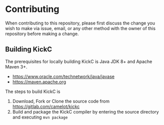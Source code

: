 # Contributing

When contributing to this repository, please first discuss the change you wish to make via issue,
email, or any other method with the owner of this repository before making a change. 

## Building KickC

The prerequisites for locally building KickC is Java JDK 8+ and Apache Maven 3+.

*  https://www.oracle.com/technetwork/java/javase
*  https://maven.apache.org

The steps to build KickC is

1.  Download, Fork or Clone the source code from https://gitlab.com/camelot/kickc 
2.  Build and package the KickC compiler by entering the source directory and executing `mvn package`



